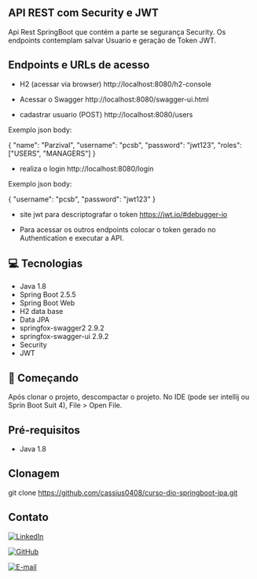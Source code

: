 
## API REST com Security e JWT 
Api Rest SpringBoot que contém a parte se segurança Security. Os endpoints contemplam salvar Usuario e geração de Token JWT.

## Endpoints e URLs de acesso

- H2 (acessar via browser)
http://localhost:8080/h2-console

- Acessar o Swagger
http://localhost:8080/swagger-ui.html

- cadastrar usuario (POST)
http://localhost:8080/users

Exemplo json body:

{
    "name": "Parzival",
    "username": "pcsb",
    "password": "jwt123",
    "roles": ["USERS", "MANAGERS"]
}

- realiza o login
http://localhost:8080/login

Exemplo json body:

{
    "username": "pcsb",
    "password": "jwt123"
}

- site jwt para descriptografar o token
https://jwt.io/#debugger-io


- Para acessar os outros endpoints colocar o token gerado no Authentication e executar a API. 

## 💻 Tecnologias

- Java 1.8
- Spring Boot 2.5.5
- Spring Boot Web
- H2 data base
- Data JPA
- springfox-swagger2 2.9.2
- springfox-swagger-ui 2.9.2
- Security
- JWT

## 🚀 Começando
Após clonar o projeto, descompactar o projeto.
No IDE (pode ser intellij ou Sprin Boot Suit 4), File > Open File. 


## Pré-requisitos
- Java 1.8

## Clonagem 
git clone https://github.com/cassius0408/curso-dio-springboot-jpa.git


## Contato
[![LinkedIn](https://img.shields.io/badge/LinkedIn-0077B5?style=for-the-badge&logo=linkedin&logoColor=white)](https://www.linkedin.com/in/cassius-barbosa-80a97922/)

[![GitHub](https://img.shields.io/badge/GitHub-100000?style=for-the-badge&logo=github&logoColor=white)](https://github.com/cassius0408)

[![E-mail](https://img.shields.io/badge/-Email-000?style=for-the-badge&logo=microsoft-outlook&logoColor=007BFF)](cassius.barbosa@gmail.com)

